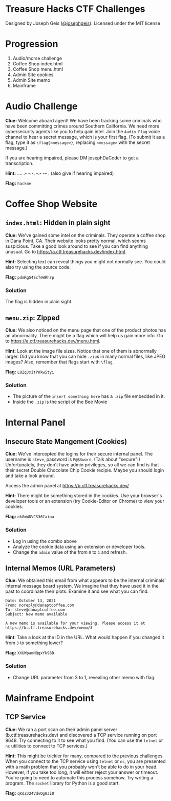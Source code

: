 # Treasure Hacks CTF Challenges

Designed by Joseph Geis ([@josephgeis](https://github.com/josephgeis)).
Licensed under the MIT license

# Progression

1. Audio/morse challenge
2. Coffee Shop index.html
3. Coffee Shop menu.html
4. Admin Site cookies
5. Admin Site memo
6. Mainframe

# Audio Challenge

**Clue:** Welcome aboard agent! We have been tracking some criminals who have been committing crimes around Southern California. We need more cybersecurity agents like you to help gain intel. Join the `Audio Flag` voice channel to hear a secret message, which is your first flag. (To submit it as a flag, type it as `\flag{<message>}`, replacing `<message>` with the secret message.)

If you are hearing impaired, please DM josephDaCoder to get a transcription.

**Hint:** .... .- -.-. -.- -- . (also give if hearing impaired)

**Flag:** `hackme`

# Coffee Shop Website

## `index.html`: Hidden in plain sight

**Clue:** We've gained some intel on the criminals. They operate a coffee shop in Dana Point, CA. Their website looks pretty normal, which seems suspicious. Take a good look around to see if you can find anything unusual. Go to https://a.ctf.treasurehacks.dev/index.html.

**Hint:** Selecting text can reveal things you might not normally see. You could also try using the source code.

**Flag:** `pdmRgS4ScTeWRhrp`

### Solution

The flag is hidden in plain sight

## `menu.zip`: Zipped

**Clue:** We also noticed on the menu page that one of the product photos has an abnormality. There might be a flag which will help us gain more info. Go to https://a.ctf.treasurehacks.dev/menu.html.

**Hint:** Look at the image file sizes. Notice that one of them is abnormally larger. Did you know that you can hide `.zip`s in many normal files, like JPEG images? Also, remember that flags start with `\flag`.

**Flag:** `LOZqJxitPnkw5tyi`

### Solution

- The picture of the `insert something here` has a `.zip` file embedded in it.
- Inside the `.zip` is the script of the Bee Movie

# Internal Panel

## Insecure State Mangement (Cookies)

**Clue:**
We've intercepted the logins for their secure internal panel. The username is `steve`, password is `P@$$word`. (Talk about "secure"!) Unfortunately, they don't have admin privileges, so all we can find is that their secret Double Chocolate Chip Cookie recipie. Maybe you should login and take a look around.

Access the admin panel at https://b.ctf.treasurehacks.dev/

**Hint:** There might be something stored in the cookies. Use your browser's developer tools or an extension (try Cookie-Editor on Chrome) to view your cookies.

**Flag:** `ok8mWDVCS36Caipa`

### Solution

- Log in using the combo above
- Analyze the cookie data using an extension or developer tools.
- Change the `admin` value of the from `0` to `1` and refresh.

## Internal Memos (URL Parameters)

**Clue:**
We obtained this email from what appears to be the internal criminals' internal message board system. We imagine that they have used it in the past to coordinate their plots. Examine it and see what you can find.

```
Date: October 13, 2021
From: noreply@danaptcoffee.com
To: steve@danaptcoffee.com
Subject: New memo available

A new memo is available for your viewing. Please access it at https://b.ctf.treasurehacks.dev/memo/3
```

**Hint**: Take a look at the ID in the URL. What would happen if you changed it from `3` to something lower?

**Flag:** `XXUWpamNQqxYk98D`

### Solution

- Change URL parameter from 3 to 1, revealing other memo with flag.

# Mainframe Endpoint

## TCP Service

**Clue:** We ran a port scan on their admin panel server (b.ctf.treasurehacks.dev) and discovered a TCP service running on port 9648. Try connecting to it to see what you find. (You can use the `telnet` or `nc` utilities to connect to TCP services.)

**Hint:** This might be trickier for many, compared to the previous challenges. When you connect to the TCP service using `telnet` or `nc`, you are presented with a math problem that you probably won't be able to do in your head. However, if you take too long, it will either reject your answer or timeout. You're going to need to automate this process somehow. Try writing a program. The `socket` library for Python is a good start.

**Flag:** `qKdZJ24VdvOg0Ji0`

